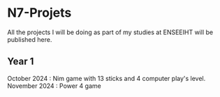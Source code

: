 # N7-Projets

All the projects I will be doing as part of my studies at ENSEEIHT will be published here.

## Year 1 

October 2024 : Nim game with 13 sticks and 4 computer play's level.
November 2024 : Power 4 game 


